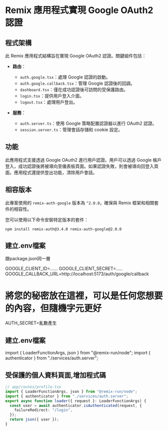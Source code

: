 # Remix 應用程式實現 Google OAuth2 認證

## 程式架構

此 Remix 應用程式結構旨在實現 Google OAuth2 認證。關鍵組件包括：

- **路由**：
  - `auth.google.tsx`：處理 Google 認證的啟動。
  - `auth.google.callback.tsx`：管理 Google 認證後的回調。
  - `dashboard.tsx`：僅在成功認證後可訪問的受保護路由。
  - `login.tsx`：提供用戶登入介面。
  - `logout.tsx`：處理用戶登出。

- **服務**：
  - `auth.server.ts`：使用 Google 策略配置認證器以進行 OAuth2 認證。
  - `session.server.ts`：管理會話存儲和 cookie 設定。

## 功能

此應用程式支援透過 Google OAuth2 進行用戶認證。用戶可以透過 Google 帳戶登入，成功認證後將被導向至儀表板頁面。如果認證失敗，則會被導向回登入頁面。應用程式還提供登出功能，清除用戶會話。

## 相容版本

此專案使用的 `remix-auth-google` 版本為 `^2.0.0`，確保與 Remix 框架和相關套件的相容性。

您可以使用以下命令安裝特定版本的套件：

```shellscript
npm install remix-auth@3.4.0 remix-auth-google@2.0.0
```
## 建立.env檔案
跟package.json同一層

GOOGLE_CLIENT_ID=......
GOOGLE_CLIENT_SECRET=.....
GOOGLE_CALLBACK_URL=http://localhost:5173/auth/google/callback
# 將您的秘密放在這裡，可以是任何您想要的內容，但隨機字元更好
AUTH_SECRET=亂數產生

## 建立.env檔案
import { LoaderFunctionArgs, json } from "@remix-run/node";
import { authenticator } from "./services/auth.server";

## 受保護的個人資料頁面,增加程式碼
```ts
// app/routes/profile.tsx
import { LoaderFunctionArgs, json } from "@remix-run/node";
import { authenticator } from "./services/auth.server";
export async function loader({ request }: LoaderFunctionArgs) {
  const user = await authenticator.isAuthenticated(request, {
    failureRedirect: "/login",
  });
  return json({ user });
}
```